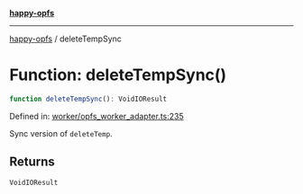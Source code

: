 [**happy-opfs**](../README.md)

***

[happy-opfs](../README.md) / deleteTempSync

# Function: deleteTempSync()

```ts
function deleteTempSync(): VoidIOResult
```

Defined in: [worker/opfs\_worker\_adapter.ts:235](https://github.com/JiangJie/happy-opfs/blob/7d6f4902eef2f34868c7991f5501261a1d1ff67a/src/worker/opfs_worker_adapter.ts#L235)

Sync version of `deleteTemp`.

## Returns

`VoidIOResult`
